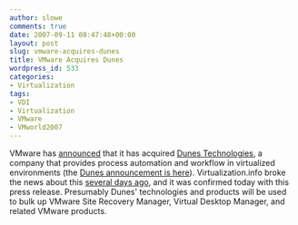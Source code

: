 ```yaml
---
author: slowe
comments: true
date: 2007-09-11 08:47:48+00:00
layout: post
slug: vmware-acquires-dunes
title: VMware Acquires Dunes
wordpress_id: 533
categories:
- Virtualization
tags:
- VDI
- Virtualization
- VMware
- VMworld2007
---
```


VMware has [announced](http://www.vmware.com/company/news/releases/dunes.html) that it has acquired [Dunes Technologies](http://www.dunes.ch/), a company that provides process automation and workflow in virtualized environments (the [Dunes announcement is here](http://www.dunes.ch/content/view/121/56/)). Virtualization.info broke the news about this [several days ago](http://www.virtualization.info/2007/09/vmware-acquired-dunes-technologies.html), and it was confirmed today with this press release. Presumably Dunes' technologies and products will be used to bulk up VMware Site Recovery Manager, Virtual Desktop Manager, and related VMware products.

